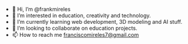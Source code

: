 - 👋 Hi, I’m @frankmireles
- 👀 I’m interested in education, creativity and technology.
- 🌱 I’m currently learning web development, 3D modeling and AI stuff.
- 💞️ I’m looking to collaborate on education projects.
- 📫 How to reach me franciscomireles7@gmail.com

<!---
frankmireles/frankmireles is a ✨ special ✨ repository because its `README.md` (this file) appears on your GitHub profile.
You can click the Preview link to take a look at your changes.
--->
